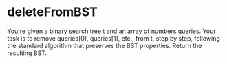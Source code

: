# deleteFromBST
You're given a binary search tree t and an array of numbers queries. Your task is to remove queries[0], queries[1], etc., from t, step by step, following the standard algorithm that preserves the BST properties. Return the resulting BST.
